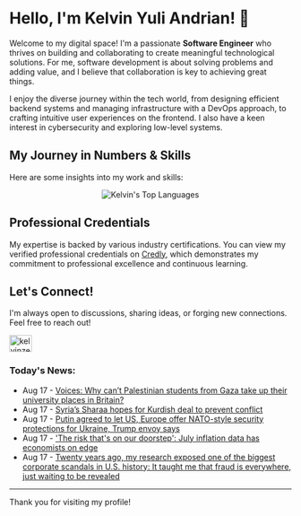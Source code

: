 # Hello, I'm Kelvin Yuli Andrian! 👋

Welcome to my digital space! I'm a passionate **Software Engineer** who thrives on building and collaborating to create meaningful technological solutions. For me, software development is about solving problems and adding value, and I believe that collaboration is key to achieving great things.

I enjoy the diverse journey within the tech world, from designing efficient backend systems and managing infrastructure with a DevOps approach, to crafting intuitive user experiences on the frontend. I also have a keen interest in cybersecurity and exploring low-level systems.

## My Journey in Numbers & Skills

Here are some insights into my work and skills:

<p align="center">
  <img src="https://github-readme-stats.vercel.app/api/top-langs/?username=kelvinzer0&layout=compact&theme=radical" alt="Kelvin's Top Languages" />
</p>

## Professional Credentials

My expertise is backed by various industry certifications. You can view my verified professional credentials on [Credly](https://www.credly.com/users/kelvin-yuli-andrian/badges), which demonstrates my commitment to professional excellence and continuous learning.

## Let's Connect!

I'm always open to discussions, sharing ideas, or forging new connections. Feel free to reach out!

<p align="left">
    <a href="https://linkedin.com/in/kelvinzero" target="blank"><img align="center" src="https://cdn.jsdelivr.net/npm/simple-icons@3.0.1/icons/linkedin.svg" alt="kelvinzero" height="30" width="40" /></a>
</p>

### Today's News:

<!-- feed start -->
- Aug 17 - [Voices: Why can’t Palestinian students from Gaza take up their university places in Britain?](https://www.yahoo.com/news/articles/voices-why-t-palestinian-students-084321552.html)
- Aug 17 - [Syria’s Sharaa hopes for Kurdish deal to prevent conflict](https://www.yahoo.com/news/articles/syria-sharaa-hopes-kurdish-deal-164652643.html)
- Aug 17 - [Putin agreed to let US, Europe offer NATO-style security protections for Ukraine, Trump envoy says](https://www.yahoo.com/news/articles/us-envoy-says-putin-agreed-134023096.html)
- Aug 17 - ['The risk that's on our doorstep': July inflation data has economists on edge](https://finance.yahoo.com/news/the-risk-thats-on-our-doorstep-july-inflation-data-has-economists-on-edge-133057270.html)
- Aug 17 - [Twenty years ago, my research exposed one of the biggest corporate scandals in U.S. history: It taught me that fraud is everywhere, just waiting to be revealed](https://finance.yahoo.com/news/twenty-years-ago-research-exposed-130000496.html)
<!-- feed end -->

---

Thank you for visiting my profile!
